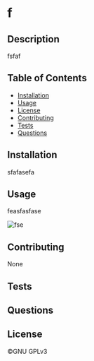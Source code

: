 # f

## Description

fsfaf


## Table of Contents

* [Installation](#installation)
* [Usage](#usage)
* [License](#license)
* [Contributing](#contributing)
* [Tests](#tests)
* [Questions](#questions)

## Installation

sfafasefa

## Usage

feasfasfase

![fse](fesafas "fse")


## Contributing

None
## Tests

## Questions

## License

©GNU GPLv3
